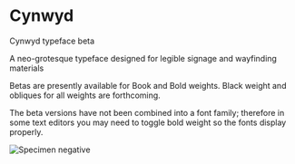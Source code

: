 # Cynwyd
Cynwyd typeface beta

A neo-grotesque typeface designed for legible signage and wayfinding materials

Betas are presently available for Book and Bold weights. Black weight and obliques for all weights are forthcoming.

The beta versions have not been combined into a font family; therefore in some text editors you may need to toggle bold weight so the fonts display properly.

![Specimen negative](https://user-images.githubusercontent.com/93398918/139481347-391fb3a9-9446-44d9-9acd-7471f885e160.png)
